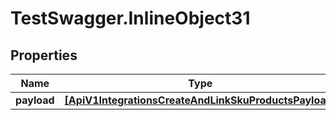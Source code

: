 # TestSwagger.InlineObject31

## Properties

Name | Type | Description | Notes
------------ | ------------- | ------------- | -------------
**payload** | [**[ApiV1IntegrationsCreateAndLinkSkuProductsPayload]**](ApiV1IntegrationsCreateAndLinkSkuProductsPayload.md) |  | [optional] 


